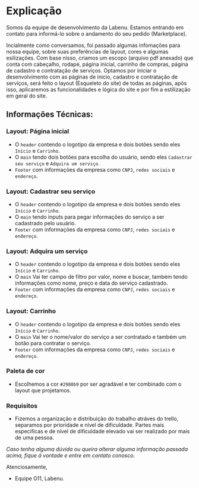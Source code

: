 # Explicação

Somos da equipe de desenvolvimento da Labenu. Estamos entrando em contato para informá-lo sobre o andamento do seu pedido (Marketplace).

Incialmente como conversamos, foi passado algumas infomações para nossa equipe, sobre suas preferências de layout, cores e algumas esilizações. Com base nisso, criamos um escopo (arquivo pdf anexado) que conta com cabeçalho, rodapé, página inicial, carrinho de compras, página de cadastro e contratação de serviços. Optamos por iniciar o desenvolvimento com as páginas de inicio, cadastro e  contratação de serviços, será feito o layout (Esqueleto do site) de todas as páginas, após isso, aplicaremos as funcionalidades e lógica do site e por fim a estilização em geral do site.

## Informações Técnicas:

### **Layout:** Página inicial
- O `header` contendo o logotipo da empresa e dois botões sendo eles `Início` e `Carrinho`.
- O `main` tendo dois botões para escolha do usuário, sendo eles `Cadastrar seu serviço` e `Adquira um serviço`.
- `Footer` com informações da empresa como `CNPJ`, `redes sociais` e `endereço`.

### **Layout:** Cadastrar seu serviço
- O `header` contendo o logotipo da empresa e dois botões sendo eles `Início` e `Carrinho`.
- O `main` tendo inputs para pegar informações do serviço a ser cadastrado pelo usuário.
- `Footer` com informações da empresa como `CNPJ`, `redes sociais` e `endereço`.

### **Layout:** Adquira um serviço
- O `header` contendo o logotipo da empresa e dois botões sendo eles `Início` e `Carrinho`.
- O `main` Vai ter campo de filtro por valor, nome e buscar, também tendo informações como nome, preço e data do serviço cadastrado.
- `Footer` com informações da empresa como `CNPJ`, `redes sociais` e `endereço`.

### **Layout:** Carrinho
- O `header` contendo o logotipo da empresa e dois botões sendo eles `Início` e `Carrinho`.
- O `main` Vai ter o nome/valor do serviço a ser contratado e também um botão para contratar o serviço.
- `Footer` com informações da empresa como `CNPJ`, `redes sociais` e `endereço`.

### Paleta de cor
- Escolhemos a cor `#2980b9` por ser agradável e ter combinado com o layout que projetamos.

### Requisitos
- Fizemos a organização e distribuição do trabalho atráves do trello, separamos por prioridade e nível de dificuldade. Partes mais especificas e de nível de dificuldade elevado vai ser realizado por mais de uma pessoa.

*Caso tenha alguma dúvida ou queira alterar alguma informação passada acima, fique á vontade e entre em contato conosco.*

Atenciosamente,

- Equipe G11, Labenu.